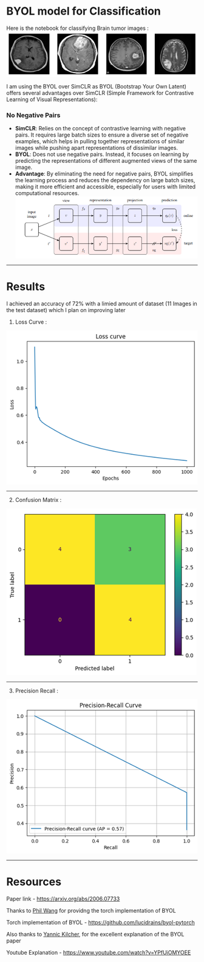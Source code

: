 # BYOL model for Classification

Here is the notebook for classifying Brain tumor images :
![Brain Tumor Images](https://github.com/gSayak/BYOL_classification/blob/main/public/brainTumor.png)

I am using the BYOL over SimCLR as BYOL (Bootstrap Your Own Latent) offers several advantages over SimCLR (Simple Framework for Contrastive Learning of Visual Representations):

### **No Negative Pairs**
- **SimCLR**: Relies on the concept of contrastive learning with negative pairs. It requires large batch sizes to ensure a diverse set of negative examples, which helps in pulling together representations of similar images while pushing apart representations of dissimilar images.
- **BYOL**: Does not use negative pairs. Instead, it focuses on learning by predicting the representations of different augmented views of the same image.
- **Advantage**: By eliminating the need for negative pairs, BYOL simplifies the learning process and reduces the dependency on large batch sizes, making it more efficient and accessible, especially for users with limited computational resources.
![model architecture](https://github.com/gSayak/BYOL_classification/blob/main/public/diagram.png)

___

# Results

I achieved an accuracy of 72% with a limied amount of dataset (11 Images in the test dataset) which I plan on improving later

1. Loss Curve :

![loss curve](https://github.com/gSayak/BYOL_classification/blob/main/public/losscurve.png)
___
2. Confusion Matrix : 

![confusion matrix](https://github.com/gSayak/BYOL_classification/blob/main/public/confusionMatrix.png)
___

3. Precision Recall :

![precision recall](https://github.com/gSayak/BYOL_classification/blob/main/public/precisionRecall.png)
___
# Resources

Paper link - https://arxiv.org/abs/2006.07733

Thanks to <a href=https://github.com/lucidrains>Phil Wang</a> for providng the torch implementation of BYOL

Torch implementation of BYOL - https://github.com/lucidrains/byol-pytorch

Also thanks to <a href=https://www.youtube.com/@YannicKilcher>Yannic Kilcher</a>, for the excellent explanation of the BYOL paper

Youtube Explanation - https://www.youtube.com/watch?v=YPfUiOMYOEE


